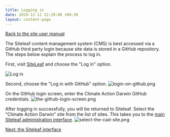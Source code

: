 ```yaml
---
title: Logging in
date: 2019-12-12 22:29:00 +09:30
layout: content-page
---
```


[Back to the site user manual](/administration/)

The Siteleaf content management system (CMS) is best accessed via a GitHub third party login because site data is stored in a GitHub repository. The steps below explain the process to log in.

First, visit [SiteLeaf](https://manage.siteleaf.com) and choose the "Log in" option.


![Log in](/uploads/siteleaf-login.png)

Second, choose the "Log in with GitHub" option.
![login-on-github.png](/uploads/login-on-github.png)

On the GitHub login screen, enter the Climate Action Darwin GitHub credentials.
![the-github-login-screen.png](/uploads/the-github-login-screen.png)

After logging in successfully, you will be returned to Siteleaf. Select the "Climate Action Darwin" site from the list of sites. This takes you to the [main Siteleaf administration interface](/the-siteleaf-interface/).
![select-the-cad-site.png](/uploads/select-the-cad-site.png)

[Next: the Siteleaf interface](/the-siteleaf-interface/)